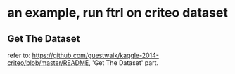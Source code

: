 # an example, run ftrl on criteo dataset
## Get The Dataset
refer to: https://github.com/guestwalk/kaggle-2014-criteo/blob/master/README, 'Get The Dataset' part.

